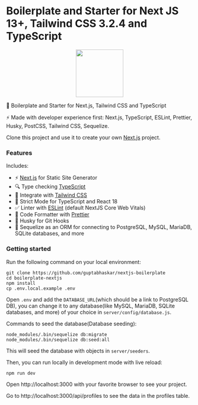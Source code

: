 # Boilerplate and Starter for Next JS 13+, Tailwind CSS 3.2.4 and TypeScript

<p align="center">
    <picture>
      <source media="(prefers-color-scheme: dark)" srcset="https://assets.vercel.com/image/upload/v1662130559/nextjs/Icon_dark_background.png">
      <img src="https://assets.vercel.com/image/upload/v1662130559/nextjs/Icon_light_background.png" height="128">
    </picture>
</p>

🚀 Boilerplate and Starter for Next.js, Tailwind CSS and TypeScript

⚡️ Made with developer experience first: Next.js, TypeScript, ESLint, Prettier, Husky, PostCSS, Tailwind CSS, Sequelize.

Clone this project and use it to create your own [Next.js](https://nextjs.org) project.

### Features

Includes:

- ⚡️ [Next.js](https://nextjs.org) for Static Site Generator
- 🔍 Type checking [TypeScript](https://www.typescriptlang.org)
- 🎨 Integrate with [Tailwind CSS](https://tailwindcss.com)
- 🚨 Strict Mode for TypeScript and React 18
- ✅ Linter with [ESLint](https://eslint.org) (default NextJS Core Web Vitals)
- 🧹 Code Formatter with [Prettier](https://prettier.io)
- 🐶 Husky for Git Hooks
- 💾 Sequelize as an ORM for connecting to PostgreSQL, MySQL, MariaDB, SQLite databases, and more

### Getting started

Run the following command on your local environment:

```shell
git clone https://github.com/guptabhaskar/nextjs-boilerplate
cd boilerplate-nextjs
npm install
cp .env.local.example .env
```

Open `.env` and add the `DATABASE_URL`(which should be a link to PostgreSQL DB), you can change it to any database(like MySQL, MariaDB, SQLite databases, and more) of your choice in `server/config/database.js`.

Commands to seed the database(Database seeding):

```shell
node_modules/.bin/sequelize db:migrate
node_modules/.bin/sequelize db:seed:all
```

This will seed the database with objects in `server/seeders`.

Then, you can run locally in development mode with live reload:

```shell
npm run dev
```

Open http://localhost:3000 with your favorite browser to see your project.

Go to http://localhost:3000/api/profiles to see the data in the profiles table.
